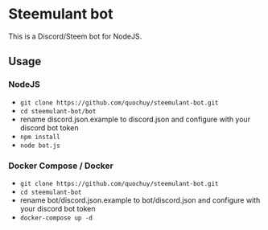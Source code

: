# Steemulant bot
This is a Discord/Steem bot for NodeJS.

## Usage
### NodeJS
- `git clone https://github.com/quochuy/steemulant-bot.git`
- `cd steemulant-bot/bot`
- rename discord.json.example to discord.json and configure with your discord bot token
- `npm install`
- `node bot.js`

### Docker Compose / Docker
- `git clone https://github.com/quochuy/steemulant-bot.git`
- `cd steemulant-bot`
- rename bot/discord.json.example to bot/discord.json and configure with your discord bot token
- `docker-compose up -d`